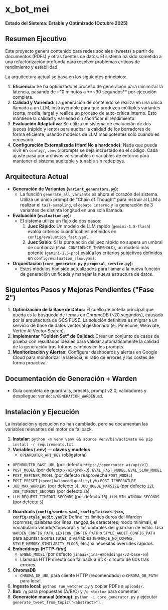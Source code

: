 # x_bot_mei

**Estado del Sistema: Estable y Optimizado (Octubre 2025)**

## Resumen Ejecutivo

Este proyecto genera contenido para redes sociales (tweets) a partir de documentos (PDFs) y otras fuentes de datos. El sistema ha sido sometido a una refactorización profunda para resolver problemas críticos de rendimiento y estabilidad.

La arquitectura actual se basa en los siguientes principios:

1.  **Eficiencia:** Se ha optimizado el proceso de generación para minimizar la latencia, pasando de ~10 minutos a **~90 segundos** por ejecución completa.
2.  **Calidad y Variedad:** La generación de contenido se realiza en una única llamada a un LLM, instruyéndole para que produzca múltiples variantes (corta, media, larga) y realice un proceso de auto-crítica interno. Esto mantiene la calidad y variedad sin sacrificar el rendimiento.
3.  **Evaluación Adaptativa:** Se utiliza un sistema de evaluación de dos jueces (rápido y lento) para auditar la calidad de los borradores de forma eficiente, usando modelos de LLM más potentes solo cuando es necesario.
4.  **Configuración Externalizada (Hard No a hardcode):** Nada que pueda vivir en `config/`, `.env` o prompts se deja incrustado en el código. Cada ajuste pasa por archivos versionables o variables de entorno para mantener el sistema auditable y tunable sin redeploys.

## Arquitectura Actual

-   **Generación de Variantes (`variant_generators.py`):**
    -   La función `generate_all_variants` es ahora el corazón del sistema. Utiliza un único prompt de "Chain of Thought" para instruir al LLM a realizar el `tail-sampling`, el `debate interno` y la generación de 3 variantes de distinta longitud en una sola llamada.
-   **Evaluación (`evaluation.py`):**
    -   El sistema utiliza un flujo de dos pasos:
        1.  **Juez Rápido:** Un modelo de LLM rápido (`gemini-1.5-flash`) evalúa criterios cuantificables definidos en `config/evaluation_fast.yaml`.
        2.  **Juez Sabio:** Si la puntuación del juez rápido no supera un umbral de confianza (`EVAL_CONFIDENCE_THRESHOLD`), un modelo más potente (`gemini-1.5-pro`) evalúa los criterios subjetivos definidos en `config/evaluation_slow.yaml`.
-   **Orquestación (`core_generator.py` y `proposal_service.py`):**
    -   Estos módulos han sido actualizados para llamar a la nueva función de generación unificada y manejar la nueva estructura de datos.

## Siguientes Pasos y Mejoras Pendientes ("Fase 2")

1.  **Optimización de la Base de Datos:** El cuello de botella principal que queda es la búsqueda de temas en ChromaDB (~20 segundos), causado por la arquitectura de GCS FUSE. La solución definitiva es migrar a un servicio de base de datos vectorial gestionado (ej. Pinecone, Weaviate, Vertex AI Vector Search).
2.  **Implementar "Golden Set" de Calidad:** Crear un conjunto de casos de prueba con resultados ideales para validar automáticamente la calidad de la generación tras futuros cambios en los prompts.
3.  **Monitorización y Alertas:** Configurar dashboards y alertas en Google Cloud para monitorizar la latencia, el ratio de errores y los costes de forma proactiva.

## Documentación de Generación + Warden

- Guía completa de guardrails, presets, prompt v2.0, validadores y despliegue: ver `docs/GENERATION_WARDEN.md`.

## Instalación y Ejecución

La instalación y ejecución no han cambiado, pero se documentan las variables relevantes del motor de fallback.

1.  **Instalar:** `python -m venv venv && source venv/bin/activate && pip install -r requirements.txt`.
2.  **Variables (.env) — claves y modelos**
    - `OPENROUTER_API_KEY` (obligatoria)
- `OPENROUTER_BASE_URL` (por defecto `https://openrouter.ai/api/v1`)
- `POST_MODEL` (por defecto `x-ai/grok-3`), `EVAL_FAST_MODEL`, `EVAL_SLOW_MODEL`
- `POST_REFINER_MODEL` (por defecto reaprovecha `POST_MODEL`)
- `POST_PRESET` (`speed|balanced|quality`) y/o `POST_TEMPERATURE`
- `JOB_MAX_WORKERS` (por defecto `3`), `JOB_QUEUE_MAXSIZE` (por defecto `12`), `JOB_TIMEOUT_SECONDS` (por defecto `35`)
- `LLM_REQUEST_TIMEOUT_SECONDS` (por defecto `15`), `LLM_MIN_WINDOW_SECONDS` (por defecto `5`)
3.  **Guardrails (`config/warden.yaml`, `config/lexicon.json`, `config/style_audit.yaml`):** Define los límites duros del Warden (commas, palabras por línea, rangos de caracteres, modo minimal), el vocabulario vetado/stopwords y los umbrales del guardián de estilo. Usa `WARDEN_CONFIG_PATH`, `LEXICON_CONFIG_PATH` o `STYLE_AUDIT_CONFIG_PATH` para apuntar a otras rutas, o variables (`ENFORCE_NO_COMMAS`, `STYLE_MEMORY_SIMILARITY_FLOOR`, etc.) si necesitas overrides rápidos.
4.  **Embeddings (HTTP-first)**
    - `EMBED_MODEL` (por defecto `jinaai/jina-embeddings-v2-base-en`)
    - Llamada HTTP directa con fallback a SDK; circuito de 60s tras errores.
5.  **ChromaDB**
    - `CHROMA_DB_URL` para cliente HTTP (recomendado) o `CHROMA_DB_PATH` para local.
6.  **Ingesta local:** `python run_watcher.py` y copiar PDFs a `uploads/`.
7.  **Bot:** `/g` para propuestas (A/B/C) y `/c <texto>` para comentar.
8.  **Generación manual (debug):** `python -i core_generator.py` y ejecutar `generate_tweet_from_topic("<abstract>")`.
